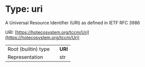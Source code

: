 
# Type: uri


A Universal Resource Identifier (URI) as defined in IETF RFC 3986

URI: [https://hotecosystem.org/tccm/Uri](https://hotecosystem.org/tccm/Uri)

|  |  |  |
| --- | --- | --- |
| Root (builtin) type | | **URI** |
| Representation | | str |
